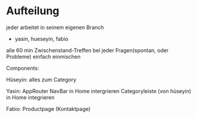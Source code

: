 # Aufteilung

jeder arbeitet in seinem eigenen Branch

- yasin, hueseyin, fabio

alle 60 min Zwischenstand-Treffen
bei jeder Fragen(spontan, oder Probleme) einfach einmischen

Components:

Hüseyin:
alles zum Category

Yasin:
AppRouter
NavBar in Home intergrieren
Categoryleiste (von hüseyin) in Home integrieren


Fabio:
Productpage
(Kontaktpage)
